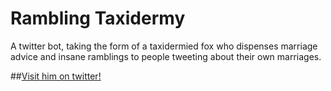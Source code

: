 Rambling Taxidermy
=======

A twitter bot, taking the form of a taxidermied fox who dispenses marriage advice and insane ramblings to people tweeting about their own marriages.

##[Visit him on twitter!](https://twitter.com/TaxidermyRamble/with_replies)
